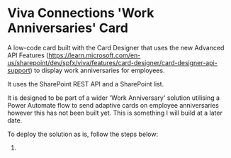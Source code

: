 # Viva Connections 'Work Anniversaries' Card

A low-code card built with the Card Designer that uses the new Advanced API Features (https://learn.microsoft.com/en-us/sharepoint/dev/spfx/viva/features/card-designer/card-designer-api-support) to display work anniversaries for employees.

It uses the SharePoint REST API and a SharePoint list.

It is designed to be part of a wider 'Work Anniversary' solution utilising a Power Automate flow to send adaptive cards on employee anniversaries however this has not been built yet. This is something I will build at a later date.

To deploy the solution as is, follow the steps below:

1. 
